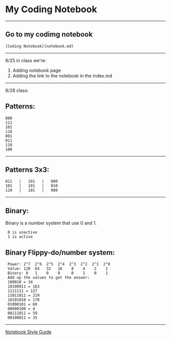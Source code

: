 # My Coding Notebook
---
   ## Go to my codimg notebook
    [Coding Notebook](notebook.md)
---
8/25 in class we're:
1. Adding notebook page
2. Adding the link to the notebook in the index.md
---
8/28 class:
## Patterns:
    000
    111
    101
    110
    001
    011
    110
    100
---
## Patterns 3x3:
    011   |   101   |   000
    101   |   101   |   010
    110   |   101   |   000
---
## Binary:
Binary is a number system that use 0 and 1.
     
     0 is unactive
     1 is active

## Binary Flippy-do/number system:

     Power: 2^7  2^6  2^5  2^4  2^3  2^2  2^1  2^0
     Value: 128  64   32   16    8    4    2    1
     Binary: 0   1    0    0     0    1    0    1
     Add up the values to get the answer:
     100010 = 34
     10100011 = 163
     1111111 = 127
     11011011 = 219
     10101010 = 170
     01000101 = 69
     00000100 = 4
     00111011 = 59
     00100011 = 35

---

[Notebook Style Guide](style.md)

